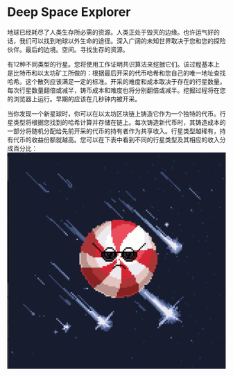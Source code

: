 # Deep Space Explorer

地球已经耗尽了人类生存所必需的资源。人类正处于毁灭的边缘。也许运气好的话，我们可以找到地球以外生命的途径。深入广阔的未知世界取决于您和您的探险伙伴。最后的边境。空间。寻找生存的资源。

有12种不同类型的行星。您将使用工作证明共识算法来挖掘它们。该过程基本上是比特币和以太坊矿工所做的：根据最后开采的代币哈希和您自己的唯一地址查找哈希。这个散列应该满足一定的标准。开采的难度和成本取决于存在的行星数量。每次行星数量翻倍或减半，铸币成本和难度也将分别翻倍或减半。挖掘过程将在您的浏览器上运行。早期的应该在几秒钟内被开采。

当你发现一个新星球时，你可以在以太坊区块链上铸造它作为一个独特的代币。行星类型将根据您找到的哈希计算并存储在链上。每次铸造新代币时，其铸造成本的一部分将随机分配给先前开采的代币的持有者作为共享收入。行星类型越稀有，持有代币的收益份额就越高。您可以在下表中看到不同的行星类型及其相应的收入分成百分比：![nft](微信截图_20220902190329.png)
